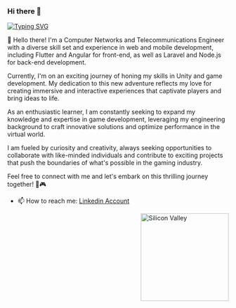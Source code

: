 ### Hi there 👋
[![Typing SVG](https://readme-typing-svg.herokuapp.com?color=54F715&lines=Computer+Science+Engineer;Deep+Learning+Enthusiast;Computer+Vision+Specialist)](https://git.io/typing-svg)

👋 Hello there! I'm a Computer Networks and Telecommunications Engineer with a diverse skill set and experience in web and mobile development, including Flutter and Angular for front-end, as well as Laravel and Node.js for back-end development.

Currently, I'm on an exciting journey of honing my skills in Unity and game development. My dedication to this new adventure reflects my love for creating immersive and interactive experiences that captivate players and bring ideas to life.

As an enthusiastic learner, I am constantly seeking to expand my knowledge and expertise in game development, leveraging my engineering background to craft innovative solutions and optimize performance in the virtual world.

I am fueled by curiosity and creativity, always seeking opportunities to collaborate with like-minded individuals and contribute to exciting projects that push the boundaries of what's possible in the gaming industry.

Feel free to connect with me and let's embark on this thrilling journey together! 🚀🎮

- 📫 How to reach me: [Linkedin Account](https://www.linkedin.com/in/skander-zoghlami/)

<img alt="Silicon Valley" src="https://c.tenor.com/GfSX-u7VGM4AAAAM/coding.gif" align="right" width="200"/>
